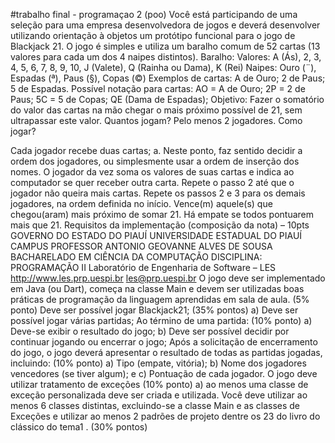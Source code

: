 #trabalho final - programaçao 2 (poo)
Você está participando de uma seleção para uma empresa desenvolvedora de jogos e deverá desenvolver utilizando orientação à objetos um protótipo funcional para o jogo de Blackjack 21. O jogo é simples e utiliza um baralho comum de 52 cartas (13 valores para cada um dos 4 naipes distintos). Baralho: Valores: A (Ás), 2, 3, 4, 5, 6, 7, 8, 9, 10, J (Valete), Q (Rainha ou Dama), K (Rei) Naipes: Ouro (¨), Espadas (ª), Paus (§), Copas (©) Exemplos de cartas: A de Ouro; 2 de Paus; 5 de Espadas. Possível notação para cartas: AO = A de Ouro; 2P = 2 de Paus; 5C = 5 de Copas; QE (Dama de Espadas); Objetivo: Fazer o somatório do valor das cartas na mão chegar o mais próximo possível de 21, sem ultrapassar este valor. Quantos jogam? Pelo menos 2 jogadores. Como jogar?

Cada jogador recebe duas cartas; a. Neste ponto, faz sentido decidir a ordem dos jogadores, ou simplesmente usar a ordem de inserção dos nomes. O jogador da vez soma os valores de suas cartas e indica ao computador se quer receber outra carta. Repete o passo 2 até que o jogador não queira mais cartas. Repete os passos 2 e 3 para os demais jogadores, na ordem definida no início. Vence(m) aquele(s) que chegou(aram) mais próximo de somar 21. Há empate se todos pontuarem mais que 21. Requisitos da implementação (composição da nota) – 10pts GOVERNO DO ESTADO DO PIAUÍ UNIVERSIDADE ESTADUAL DO PIAUÍ CAMPUS PROFESSOR ANTONIO GEOVANNE ALVES DE SOUSA BACHARELADO EM CIÊNCIA DA COMPUTAÇÃO DISCIPLINA: PROGRAMAÇÃO II Laboratório de Engenharia de Software – LES http://www.les.prp.uespi.br les@prp.uespi.br O jogo deve ser implementado em Java (ou Dart), começa na classe Main e devem ser utilizadas boas práticas de programação da linguagem aprendidas em sala de aula. (5% ponto) Deve ser possível jogar Blackjack21; (35% pontos) a) Deve ser possível jogar várias partidas; Ao término de uma partida: (10% ponto) a) Deve-se exibir o resultado do jogo; b) Deve ser possível decidir por continuar jogando ou encerrar o jogo; Após a solicitação de encerramento do jogo, o jogo deverá apresentar o resultado de todas as partidas jogadas, incluindo: (10% ponto) a) Tipo (empate, vitória); b) Nome dos jogadores vencedores (se tiver algum); e c) Pontuação de cada jogador. O jogo deve utilizar tratamento de exceções (10% ponto) a) ao menos uma classe de exceção personalizada deve ser criada e utilizada. Você deve utilizar ao menos 6 classes distintas, excluindo-se a classe Main e as classes de Exceções e utilizar ao menos 2 padrões de projeto dentre os 23 do livro do clássico do tema1 . (30% pontos)
